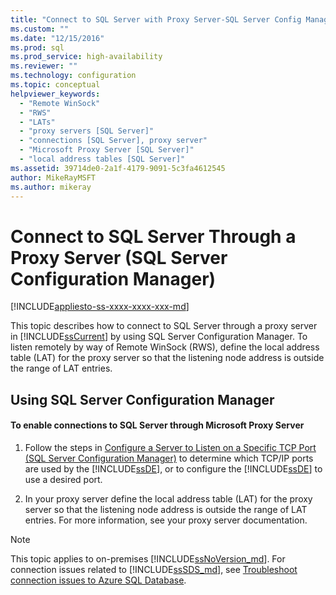 ```yaml
---
title: "Connect to SQL Server with Proxy Server-SQL Server Config Manager | Microsoft Docs"
ms.custom: ""
ms.date: "12/15/2016"
ms.prod: sql
ms.prod_service: high-availability
ms.reviewer: ""
ms.technology: configuration
ms.topic: conceptual
helpviewer_keywords: 
  - "Remote WinSock"
  - "RWS"
  - "LATs"
  - "proxy servers [SQL Server]"
  - "connections [SQL Server], proxy server"
  - "Microsoft Proxy Server [SQL Server]"
  - "local address tables [SQL Server]"
ms.assetid: 39714de0-2a1f-4179-9091-5c3fa4612545
author: MikeRayMSFT
ms.author: mikeray
---
```

# Connect to SQL Server Through a Proxy Server (SQL Server Configuration Manager)
[!INCLUDE[appliesto-ss-xxxx-xxxx-xxx-md](../../includes/appliesto-ss-xxxx-xxxx-xxx-md.md)]

  This topic describes how to connect to SQL Server through a proxy server in [!INCLUDE[ssCurrent](../../includes/sscurrent-md.md)] by using SQL Server Configuration Manager. To listen remotely by way of Remote WinSock (RWS), define the local address table (LAT) for the proxy server so that the listening node address is outside the range of LAT entries.  
  
##  <a name="SSMSProcedure"></a> Using SQL Server Configuration Manager  
  
#### To enable connections to SQL Server through Microsoft Proxy Server  
  
1.  Follow the steps in [Configure a Server to Listen on a Specific TCP Port &#40;SQL Server Configuration Manager&#41;](../../database-engine/configure-windows/configure-a-server-to-listen-on-a-specific-tcp-port.md) to determine which TCP/IP ports are used by the [!INCLUDE[ssDE](../../includes/ssde-md.md)], or to configure the [!INCLUDE[ssDE](../../includes/ssde-md.md)] to use a desired port.  
  
2.  In your proxy server define the local address table (LAT) for the proxy server so that the listening node address is outside the range of LAT entries. For more information, see your proxy server documentation.  
  
> [!NOTE]
>  This topic applies to on-premises [!INCLUDE[ssNoVersion_md](../../includes/ssnoversion-md.md)]. For connection issues related to [!INCLUDE[ssSDS_md](../../includes/sssds-md.md)], see [Troubleshoot connection issues to Azure SQL Database](https://docs.microsoft.com/azure/sql-database/sql-database-troubleshoot-common-connection-issues).  


